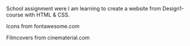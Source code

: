 School assignment were I am learning to create a website from Design1-course with HTML & CSS.

Icons from fontawesome.com

Filmcovers from cinematerial.com
